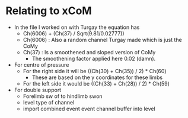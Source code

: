 # Relating to xCoM

- In the file I worked on with Turgay the equation has
    - Ch(6006) + (Ch(37) / Sqrt(9.81/0.02777))
    - Ch(6006) : Also a random channel Turgay made which is just the CoMy
    - Ch(37) : Is a smoothened and sloped version of CoMy
        - The smoothening factor applied here 0.02 (damn).
- For centre of pressure
    - For the right side it will be ((Ch(30) + Ch(35)) / 2) * Ch(60)
        - These are based on the y coordinates for these limbs
    - For the left side it would be ((Ch(33) + Ch(28)) / 2) * Ch(59)
- For double support
    - Forelimb sw of to hindlimb swon
    - level type of channel
    - import combined event event channel buffer into level
